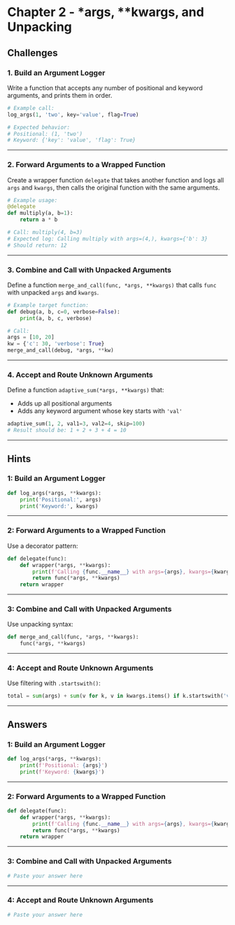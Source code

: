 # Chapter 2 - *args, **kwargs, and Unpacking

## Challenges

### 1. Build an Argument Logger

Write a function that accepts any number of positional and keyword arguments, and prints them in order.

```python
# Example call:
log_args(1, 'two', key='value', flag=True)

# Expected behavior:
# Positional: (1, 'two')
# Keyword: {'key': 'value', 'flag': True}
````

---

### 2. Forward Arguments to a Wrapped Function

Create a wrapper function `delegate` that takes another function and logs all `args` and `kwargs`, then calls the original function with the same arguments.

```python
# Example usage:
@delegate
def multiply(a, b=1):
    return a * b

# Call: multiply(4, b=3)
# Expected log: Calling multiply with args=(4,), kwargs={'b': 3}
# Should return: 12
```

---

### 3. Combine and Call with Unpacked Arguments

Define a function `merge_and_call(func, *args, **kwargs)` that calls `func` with unpacked `args` and `kwargs`.

```python
# Example target function:
def debug(a, b, c=0, verbose=False):
    print(a, b, c, verbose)

# Call:
args = [10, 20]
kw = {'c': 30, 'verbose': True}
merge_and_call(debug, *args, **kw)
```

---

### 4. Accept and Route Unknown Arguments

Define a function `adaptive_sum(*args, **kwargs)` that:

* Adds up all positional arguments
* Adds any keyword argument whose key starts with `'val'`

```python
adaptive_sum(1, 2, val1=3, val2=4, skip=100)
# Result should be: 1 + 2 + 3 + 4 = 10
```

---

## Hints

### 1: Build an Argument Logger

```python
def log_args(*args, **kwargs):
    print('Positional:', args)
    print('Keyword:', kwargs)
```

---

### 2: Forward Arguments to a Wrapped Function

Use a decorator pattern:

```python
def delegate(func):
    def wrapper(*args, **kwargs):
        print(f'Calling {func.__name__} with args={args}, kwargs={kwargs}')
        return func(*args, **kwargs)
    return wrapper
```

---

### 3: Combine and Call with Unpacked Arguments

Use unpacking syntax:

```python
def merge_and_call(func, *args, **kwargs):
    func(*args, **kwargs)
```

---

### 4: Accept and Route Unknown Arguments

Use filtering with `.startswith()`:

```python
total = sum(args) + sum(v for k, v in kwargs.items() if k.startswith('val'))
```

---

## Answers

### 1: Build an Argument Logger

```python
def log_args(*args, **kwargs):
    print(f'Positional: {args}')
    print(f'Keyword: {kwargs}')
```

---

### 2: Forward Arguments to a Wrapped Function

```python
def delegate(func):
    def wrapper(*args, **kwargs):
        print(f'Calling {func.__name__} with args={args}, kwargs={kwargs}')
        return func(*args, **kwargs)
    return wrapper
```

---

### 3: Combine and Call with Unpacked Arguments

```python
# Paste your answer here
```

---

### 4: Accept and Route Unknown Arguments

```python
# Paste your answer here
```

